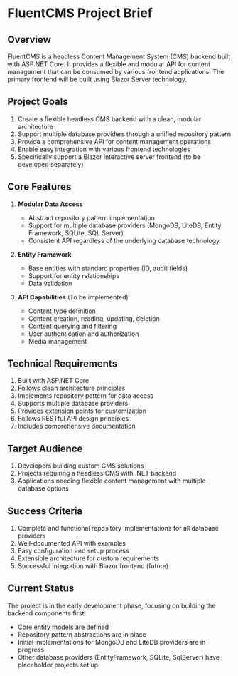 # FluentCMS Project Brief

## Overview

FluentCMS is a headless Content Management System (CMS) backend built with ASP.NET Core. It provides a flexible and modular API for content management that can be consumed by various frontend applications. The primary frontend will be built using Blazor Server technology.

## Project Goals

1. Create a flexible headless CMS backend with a clean, modular architecture
2. Support multiple database providers through a unified repository pattern
3. Provide a comprehensive API for content management operations
4. Enable easy integration with various frontend technologies
5. Specifically support a Blazor interactive server frontend (to be developed separately)

## Core Features

1. **Modular Data Access**
   - Abstract repository pattern implementation
   - Support for multiple database providers (MongoDB, LiteDB, Entity Framework, SQLite, SQL Server)
   - Consistent API regardless of the underlying database technology

2. **Entity Framework**
   - Base entities with standard properties (ID, audit fields)
   - Support for entity relationships
   - Data validation

3. **API Capabilities** (To be implemented)
   - Content type definition
   - Content creation, reading, updating, deletion
   - Content querying and filtering
   - User authentication and authorization
   - Media management

## Technical Requirements

1. Built with ASP.NET Core
2. Follows clean architecture principles
3. Implements repository pattern for data access
4. Supports multiple database providers
5. Provides extension points for customization
6. Follows RESTful API design principles
7. Includes comprehensive documentation

## Target Audience

1. Developers building custom CMS solutions
2. Projects requiring a headless CMS with .NET backend
3. Applications needing flexible content management with multiple database options

## Success Criteria

1. Complete and functional repository implementations for all database providers
2. Well-documented API with examples
3. Easy configuration and setup process
4. Extensible architecture for custom requirements
5. Successful integration with Blazor frontend (future)

## Current Status

The project is in the early development phase, focusing on building the backend components first:
- Core entity models are defined
- Repository pattern abstractions are in place
- Initial implementations for MongoDB and LiteDB providers are in progress
- Other database providers (EntityFramework, SQLite, SqlServer) have placeholder projects set up
